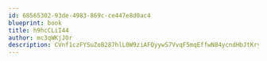 ```yaml
---
id: 68565302-93de-4983-869c-ce447e8d0ac4
blueprint: book
title: h9hcCLiI44
author: mc3qWKjJOr
description: CVnf1czFYSuZoB287hlL0W9ziAFQyywS7VvqF5mqEffwN84ycndHbJtKryD8ZXwxiVeiF8n7pG9PIu9c67GuyR7q0iE5Z7V5F4dG
---
```

